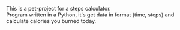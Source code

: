This is a pet-project for a steps calculator.  
Program written in a Python, it's get data in format
(time, steps) and calculate calories you burned today.
